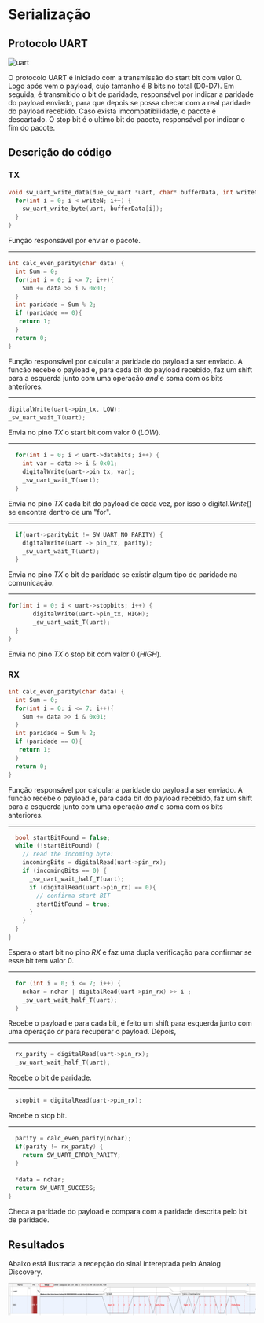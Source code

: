 # Serialização  

## Protocolo UART

![uart](./img/uart.png)

O protocolo UART é iniciado com a transmissão do start bit com valor 0. Logo após vem o payload, cujo tamanho é 8 bits no total (D0-D7). Em seguida, é transmitido o bit de paridade, responsável por indicar a paridade do payload enviado, para que depois se possa checar com a real paridade do payload recebido. Caso exista imcompatibilidade, o pacote é descartado. O stop bit é o ultímo bit do pacote, responsável por indicar o fim do pacote.

## Descrição do código

### TX 
```cpp
void sw_uart_write_data(due_sw_uart *uart, char* bufferData, int writeN) {
  for(int i = 0; i < writeN; i++) {
    sw_uart_write_byte(uart, bufferData[i]);
  }
}
```
Função responsável por enviar o pacote.

---

```cpp
int calc_even_parity(char data) {
  int Sum = 0;
  for(int i = 0; i <= 7; i++){
    Sum += data >> i & 0x01;
  }
  int paridade = Sum % 2;
  if (paridade == 0){
   return 1;
  }
  return 0;
}
```
Função responsável por calcular a paridade do payload a ser enviado. A funcão recebe o payload e, para cada bit do payload recebido, faz um shift para a esquerda junto com uma operação _and_ e soma com os bits anteriores.

---

```cpp
digitalWrite(uart->pin_tx, LOW);
_sw_uart_wait_T(uart);
```
Envia no pino _TX_ o start bit com valor 0 (_LOW_).

---

```cpp
  for(int i = 0; i < uart->databits; i++) {
    int var = data >> i & 0x01;
    digitalWrite(uart->pin_tx, var);
    _sw_uart_wait_T(uart);
  }
```
Envia no pino _TX_ cada bit do payload de cada vez, por isso o digital._Write_() se encontra dentro de um "for". 

---

```cpp
  if(uart->paritybit != SW_UART_NO_PARITY) {
    digitalWrite(uart -> pin_tx, parity);
    _sw_uart_wait_T(uart);
  }
```
Envia no pino _TX_ o bit de paridade se existir algum tipo de paridade na comunicação. 

---

```cpp
for(int i = 0; i < uart->stopbits; i++) {
       digitalWrite(uart->pin_tx, HIGH);
       _sw_uart_wait_T(uart);
  }
}
```
Envia no pino _TX_ o stop bit com valor 0 (_HIGH_). 

### RX


```cpp
int calc_even_parity(char data) {
  int Sum = 0;
  for(int i = 0; i <= 7; i++){
    Sum += data >> i & 0x01;
  }
  int paridade = Sum % 2;
  if (paridade == 0){
   return 1;
  }
  return 0;
}
```
Função responsável por calcular a paridade do payload a ser enviado. A funcão recebe o payload e, para cada bit do payload recebido, faz um shift para a esquerda junto com uma operação _and_ e soma com os bits anteriores.

---

```cpp
  bool startBitFound = false;
  while (!startBitFound) {
    // read the incoming byte:
    incomingBits = digitalRead(uart->pin_rx);
    if (incomingBits == 0) {
      _sw_uart_wait_half_T(uart);
      if (digitalRead(uart->pin_rx) == 0){
        // confirma start BIT
        startBitFound = true;
      }
    }
  }
}
```
Espera o start bit no pino _RX_ e faz uma dupla verificação para confirmar se esse bit tem valor 0. 

---

```cpp
  for (int i = 0; i <= 7; i++) {
    nchar = nchar | digitalRead(uart->pin_rx) >> i ;
    _sw_uart_wait_half_T(uart);
  } 
```
Recebe o payload e para cada bit, é feito um shift para esquerda junto com uma operação _or_ para recuperar o payload. Depois,  

---

```cpp
  rx_parity = digitalRead(uart->pin_rx);
  _sw_uart_wait_half_T(uart);
```
Recebe o bit de paridade.  

 ---

```cpp
  stopbit = digitalRead(uart->pin_rx);
```
Recebe o stop bit.  

---

```cpp
  parity = calc_even_parity(nchar);
  if(parity != rx_parity) {
    return SW_UART_ERROR_PARITY;
  } 
  
  *data = nchar;
  return SW_UART_SUCCESS;
} 
```
Checa a paridade do payload e compara com a paridade descrita pelo bit de paridade.  
 
 
## Resultados 

Abaixo está ilustrada a recepção do sinal intereptada pelo Analog Discovery.

![uart](./img/analog.png)

